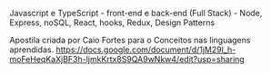 Javascript e TypeScript - front-end e back-end (Full Stack) - Node, Express, noSQL, React, hooks, Redux, Design Patterns

Apostila criada por Caio Fortes para o Conceitos nas linguagens aprendidas.
https://docs.google.com/document/d/1jM29l_h-moFeHeqKaXjBF3h-ljmkKrtx8S9QA9wNkw4/edit?usp=sharing
